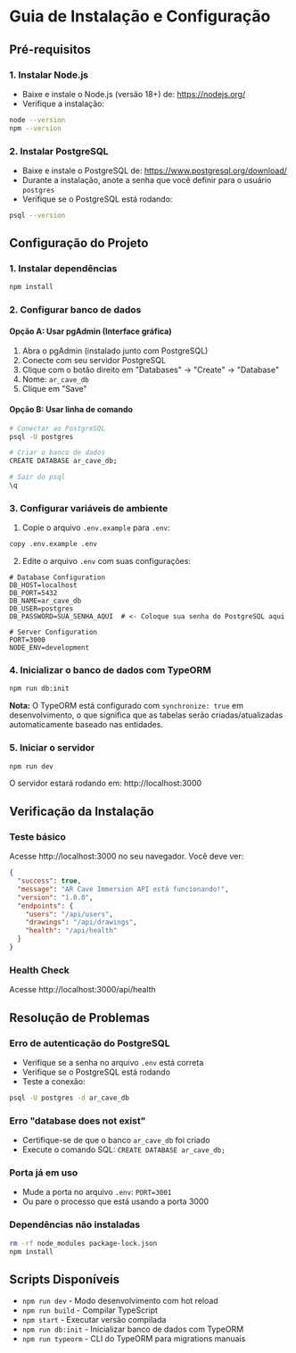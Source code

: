 # Guia de Instalação e Configuração

## Pré-requisitos

### 1. Instalar Node.js
- Baixe e instale o Node.js (versão 18+) de: https://nodejs.org/
- Verifique a instalação:
```bash
node --version
npm --version
```

### 2. Instalar PostgreSQL
- Baixe e instale o PostgreSQL de: https://www.postgresql.org/download/
- Durante a instalação, anote a senha que você definir para o usuário `postgres`
- Verifique se o PostgreSQL está rodando:
```bash
psql --version
```

## Configuração do Projeto

### 1. Instalar dependências
```bash
npm install
```

### 2. Configurar banco de dados

#### Opção A: Usar pgAdmin (Interface gráfica)
1. Abra o pgAdmin (instalado junto com PostgreSQL)
2. Conecte com seu servidor PostgreSQL
3. Clique com o botão direito em "Databases" → "Create" → "Database"
4. Nome: `ar_cave_db`
5. Clique em "Save"

#### Opção B: Usar linha de comando
```bash
# Conectar ao PostgreSQL
psql -U postgres

# Criar o banco de dados
CREATE DATABASE ar_cave_db;

# Sair do psql
\q
```

### 3. Configurar variáveis de ambiente
1. Copie o arquivo `.env.example` para `.env`:
```bash
copy .env.example .env
```

2. Edite o arquivo `.env` com suas configurações:
```env
# Database Configuration
DB_HOST=localhost
DB_PORT=5432
DB_NAME=ar_cave_db
DB_USER=postgres
DB_PASSWORD=SUA_SENHA_AQUI  # <- Coloque sua senha do PostgreSQL aqui

# Server Configuration
PORT=3000
NODE_ENV=development
```

### 4. Inicializar o banco de dados com TypeORM
```bash
npm run db:init
```

**Nota:** O TypeORM está configurado com `synchronize: true` em desenvolvimento, o que significa que as tabelas serão criadas/atualizadas automaticamente baseado nas entidades.

### 5. Iniciar o servidor
```bash
npm run dev
```

O servidor estará rodando em: http://localhost:3000

## Verificação da Instalação

### Teste básico
Acesse http://localhost:3000 no seu navegador. Você deve ver:
```json
{
  "success": true,
  "message": "AR Cave Immersion API está funcionando!",
  "version": "1.0.0",
  "endpoints": {
    "users": "/api/users",
    "drawings": "/api/drawings",
    "health": "/api/health"
  }
}
```

### Health Check
Acesse http://localhost:3000/api/health

## Resolução de Problemas

### Erro de autenticação do PostgreSQL
- Verifique se a senha no arquivo `.env` está correta
- Verifique se o PostgreSQL está rodando
- Teste a conexão:
```bash
psql -U postgres -d ar_cave_db
```

### Erro "database does not exist"
- Certifique-se de que o banco `ar_cave_db` foi criado
- Execute o comando SQL: `CREATE DATABASE ar_cave_db;`

### Porta já em uso
- Mude a porta no arquivo `.env`: `PORT=3001`
- Ou pare o processo que está usando a porta 3000

### Dependências não instaladas
```bash
rm -rf node_modules package-lock.json
npm install
```

## Scripts Disponíveis

- `npm run dev` - Modo desenvolvimento com hot reload
- `npm run build` - Compilar TypeScript
- `npm start` - Executar versão compilada
- `npm run db:init` - Inicializar banco de dados com TypeORM
- `npm run typeorm` - CLI do TypeORM para migrations manuais
